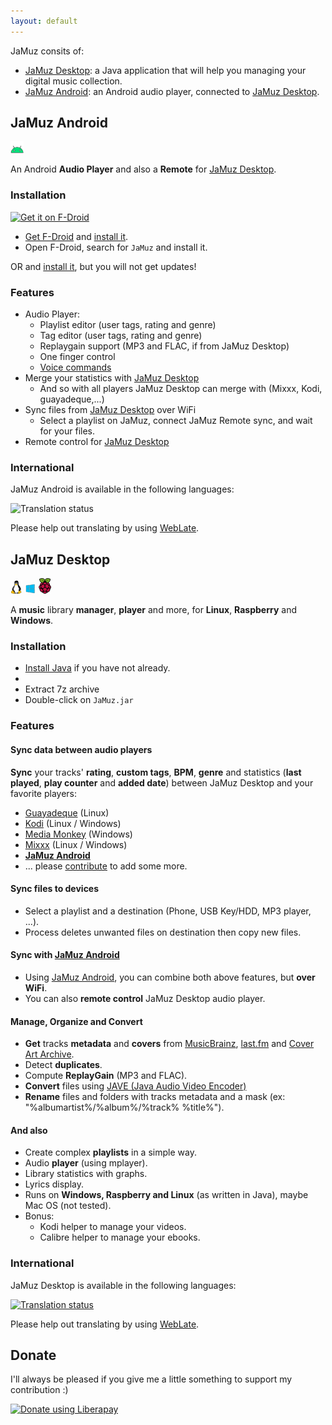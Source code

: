 ```yaml
---
layout: default
---
```


<!-- Slick Carousel CSS -->
<link rel="stylesheet" type="text/css" href="//cdn.jsdelivr.net/npm/slick-carousel@1.8.1/slick/slick.css"/>
<link rel="stylesheet" type="text/css" href="//cdn.jsdelivr.net/npm/slick-carousel@1.8.1/slick/slick-theme.css"/>

<style>
  .carousel-android-image {
    margin:0 auto;
    height: 400px;
    width: auto;
  }

  .carousel-desktop-image {
    margin:0 auto;
    width: 600px;
    height: auto;
  }
</style>

<!-- jQuery and Slick Carousel JS -->
<script src="https://code.jquery.com/jquery-3.6.0.min.js"></script>
<script type="text/javascript" src="//cdn.jsdelivr.net/npm/slick-carousel@1.8.1/slick/slick.min.js"></script>

<!-- Initialize Slick Carousel -->
<script src="./scripts/carousel.js"></script>

<!-- Initialize download links -->
<script src="./scripts/download.js"></script>

JaMuz consits of:

- [JaMuz Desktop](#jamuz-desktop): a Java application that will help you managing your digital music collection.
- [JaMuz Android](#jamuz-android): an Android audio player, connected to [JaMuz Desktop](#jamuz-desktop).

## JaMuz Android

<img src="img/android.png" alt="JaMuz Android"> 

An Android **Audio Player** and also a **Remote** for [JaMuz Desktop](#jamuz-desktop).

<div class="carousel-android"></div>

### Installation

[<img src="https://fdroid.gitlab.io/artwork/badge/get-it-on.png" alt="Get it on F-Droid" height="80">](https://f-droid.org/packages/org.phramusca.jamuz/)

- [Get F-Droid](https://f-droid.org/F-Droid.apk) and [install it](https://www.androidauthority.com/how-to-install-apks-31494/).
- Open F-Droid, search for `JaMuz` and install it.

OR <span id="download-container-jamuz-android"></span> and [install it](https://www.androidauthority.com/how-to-install-apks-31494/), but you will not get updates!

### Features

- Audio Player:
  - Playlist editor (user tags, rating and genre)
  - Tag editor (user tags, rating and genre)
  - Replaygain support (MP3 and FLAC, if from JaMuz Desktop)
  - One finger control
  - [Voice commands](https://github.com/phramusca/JaMuz-Remote/blob/master/data/voiceCommands.md)
- Merge your statistics with [JaMuz Desktop](#jamuz-desktop)
  - And so with all players JaMuz Desktop can merge with (Mixxx, Kodi, guayadeque,...)
- Sync files from [JaMuz Desktop](#jamuz-desktop) over WiFi
  - Select a playlist on JaMuz, connect JaMuz Remote sync, and wait for your files.
- Remote control for [JaMuz Desktop](#jamuz-desktop)

### International

JaMuz Android is available in the following languages:

<img src="https://hosted.weblate.org/widgets/jamuz-remote/-/translations/multi-auto.svg" alt="Translation status">

Please help out translating by using [WebLate](https://hosted.weblate.org/engage/jamuz-remote/).

## JaMuz Desktop

<img src="img/linux.png" alt="Linux"> <img src="img/windows.png" alt="Windows"> <img src="img/raspberry.png" alt="Raspberry"> 

A **music** library **manager**, **player** and more, for **Linux**, **Raspberry** and **Windows**.

<div class="carousel-desktop"></div>

### Installation

- [Install Java](https://www.java.com/en/download/help/download_options_fr.html) if you have not already.
- <span id="download-container-jamuz-desktop"></span>
- Extract 7z archive
- Double-click on `JaMuz.jar`

### Features

#### Sync data between audio players

**Sync** your tracks' **rating**, **custom tags**, **BPM**, **genre** and statistics (**last played**, **play counter** and **added date**) between JaMuz Desktop and your favorite players:

- [Guayadeque](https://doc.ubuntu-fr.org/guayadeque) (Linux)
- [Kodi](https://kodi.tv/) (Linux / Windows)
- [Media Monkey](https://www.mediamonkey.com/) (Windows)
- [Mixxx](https://mixxx.org/) (Linux / Windows)
- **[JaMuz Android](#jamuz-android)**
- ... please [contribute](CONTRIBUTING.md) to add some more.

#### Sync files to devices

- Select a playlist and a destination (Phone, USB Key/HDD, MP3 player, ...).
- Process deletes unwanted files on destination then copy new files.

#### Sync with [JaMuz Android](#jamuz-android)

- Using [JaMuz Android](#jamuz-android), you can combine both above features, but **over WiFi**.
- You can also **remote control** JaMuz Desktop audio player.

#### Manage, Organize and Convert

- **Get** tracks **metadata** and **covers** from [MusicBrainz](https://musicbrainz.org/), [last.fm](https://www.last.fm/) and [Cover Art Archive](https://coverartarchive.org/).
- Detect **duplicates**.
- Compute **ReplayGain** (MP3 and FLAC).
- **Convert** files using [JAVE (Java Audio Video Encoder)](http://www.sauronsoftware.it/projects/jave/)
- **Rename** files and folders with tracks metadata and a mask (ex: "%albumartist%/%album%/%track% %title%").

#### And also

- Create complex **playlists** in a simple way.
- Audio **player** (using mplayer).
- Library statistics with graphs.
- Lyrics display.
- Runs on **Windows, Raspberry and Linux** (as written in Java), maybe Mac OS (not tested).
- Bonus:
  - Kodi helper to manage your videos.
  - Calibre helper to manage your ebooks.

### International

JaMuz Desktop is available in the following languages:

<a href="https://hosted.weblate.org/engage/jamuz/?utm_source=widget">
<img src="https://hosted.weblate.org/widgets/jamuz/-/translations/multi-auto.svg" alt="Translation status" />
</a>

Please help out translating by using [WebLate](https://hosted.weblate.org/engage/jamuz/).

## Donate

I'll always be pleased if you give me a little something to support my contribution :)

<a href="https://liberapay.com/phramusca/donate"><img alt="Donate using Liberapay" src="https://liberapay.com/assets/widgets/donate.svg"></a>
